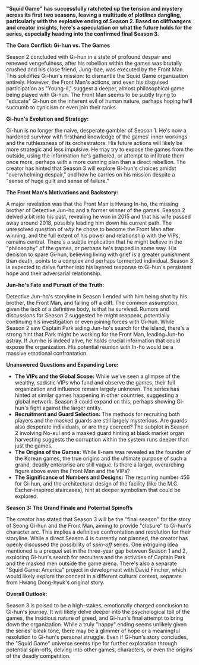 **"Squid Game" has successfully ratcheted up the tension and mystery across its first two seasons, leaving a multitude of plotlines dangling, particularly with the explosive ending of Season 2. Based on cliffhangers and creator insights, here's a speculation on what the future holds for the series, especially heading into the confirmed final Season 3.**

**The Core Conflict: Gi-hun vs. The Games**

Season 2 concluded with Gi-hun in a state of profound despair and renewed vengefulness, after his rebellion within the games was brutally crushed and his close friend, Jung-bae, was executed by the Front Man. This solidifies Gi-hun's mission: to dismantle the Squid Game organization entirely. However, the Front Man's actions, and even his disguised participation as "Young-il," suggest a deeper, almost philosophical game being played with Gi-hun. The Front Man seems to be subtly trying to "educate" Gi-hun on the inherent evil of human nature, perhaps hoping he'll succumb to cynicism or even join their ranks.

**Gi-hun's Evolution and Strategy:**

Gi-hun is no longer the naive, desperate gambler of Season 1. He's now a hardened survivor with firsthand knowledge of the games' inner workings and the ruthlessness of its orchestrators. His future actions will likely be more strategic and less impulsive. He may try to expose the games from the outside, using the information he's gathered, or attempt to infiltrate them once more, perhaps with a more cunning plan than a direct rebellion. The creator has hinted that Season 3 will explore Gi-hun's choices amidst "overwhelming despair," and how he carries on his mission despite a "sense of huge guilt and sense of failure."

**The Front Man's Motivations and Backstory:**

A major revelation was that the Front Man is Hwang In-ho, the missing brother of Detective Jun-ho and a former winner of the games. Season 2 delved a bit into his past, revealing he won in 2015 and that his wife passed away around 2018, possibly leading him down his current path. The unresolved question of *why* he chose to become the Front Man after winning, and the full extent of his power and relationship with the VIPs, remains central. There's a subtle implication that he might believe in the "philosophy" of the games, or perhaps he's trapped in some way. His decision to spare Gi-hun, believing living with grief is a greater punishment than death, points to a complex and perhaps tormented individual. Season 3 is expected to delve further into his layered response to Gi-hun's persistent hope and their adversarial relationship.

**Jun-ho's Fate and Pursuit of the Truth:**

Detective Jun-ho's storyline in Season 1 ended with him being shot by his brother, the Front Man, and falling off a cliff. The common assumption, given the lack of a definitive body, is that he survived. Rumors and discussions for Season 2 suggested he might reappear, potentially continuing his investigation or even joining forces with Gi-hun. While Season 2 saw Captain Park aiding Jun-ho's search for the island, there's a strong hint that Park might be working for the Front Man, leading Jun-ho astray. If Jun-ho is indeed alive, he holds crucial information that could expose the organization. His potential reunion with In-ho would be a massive emotional confrontation.

**Unanswered Questions and Expanding Lore:**

* **The VIPs and the Global Scope:** While we've seen a glimpse of the wealthy, sadistic VIPs who fund and observe the games, their full organization and influence remain largely unknown. The series has hinted at similar games happening in other countries, suggesting a global network. Season 3 could expand on this, perhaps showing Gi-hun's fight against the larger entity.
* **Recruitment and Guard Selection:** The methods for recruiting both players and the masked guards are still largely mysterious. Are guards also desperate individuals, or are they coerced? The subplot in Season 2 involving No-eul and a masked guard hinting at black market organ harvesting suggests the corruption within the system runs deeper than just the games.
* **The Origins of the Games:** While Il-nam was revealed as the founder of the Korean games, the true origins and the ultimate purpose of such a grand, deadly enterprise are still vague. Is there a larger, overarching figure above even the Front Man and the VIPs?
* **The Significance of Numbers and Designs:** The recurring number 456 for Gi-hun, and the architectural design of the facility (like the M.C. Escher-inspired staircases), hint at deeper symbolism that could be explored.

**Season 3: The Grand Finale and Potential Spinoffs**

The creator has stated that Season 3 will be the "final season" for the story of Seong Gi-hun and the Front Man, aiming to provide "closure" to Gi-hun's character arc. This implies a definitive confrontation and resolution for their storyline. While a direct Season 4 is currently not planned, the creator has openly discussed the possibility of *spin-off* series. One intriguing idea mentioned is a prequel set in the three-year gap between Season 1 and 2, exploring Gi-hun's search for recruiters and the activities of Captain Park and the masked men outside the game arena. There's also a separate "Squid Game: America" project in development with David Fincher, which would likely explore the concept in a different cultural context, separate from Hwang Dong-hyuk's original story.

**Overall Outlook:**

Season 3 is poised to be a high-stakes, emotionally charged conclusion to Gi-hun's journey. It will likely delve deeper into the psychological toll of the games, the insidious nature of greed, and Gi-hun's final attempt to bring down the organization. While a truly "happy" ending seems unlikely given the series' bleak tone, there may be a glimmer of hope or a meaningful resolution to Gi-hun's personal struggle. Even if Gi-hun's story concludes, the "Squid Game" universe seems ripe for further exploration through potential spin-offs, delving into other games, characters, or even the origins of the deadly competition.